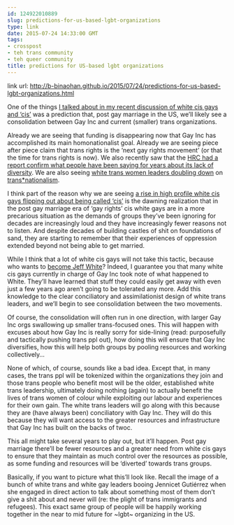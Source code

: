 ```yaml
---
id: 124922010889
slug: predictions-for-us-based-lgbt-organizations
type: link
date: 2015-07-24 14:33:00 GMT
tags:
- crosspost
- teh trans community
- teh queer community
title: predictions for US-based lgbt organizations
---
```

link url: http://b-binaohan.github.io/2015/07/24/predictions-for-us-based-lgbt-organizations.html

<p>One of the things <a href="https://twitter.com/b_binaohan/timelines/624335171362377732">I talked about in my recent discussion of white cis gays and ‘cis’</a> was a prediction that, post gay marriage in the US, we’ll likely see a consolidation between Gay Inc and current (smaller) trans organizations. </p>

<p>Already we are seeing that funding is disappearing now that Gay Inc has accomplished its main homonationalist goal. Already we are seeing piece after piece claim that trans rights is the ‘next gay rights movement’ (or that the time for trans rights is now). We also recently saw that the <a href="http://www.advocate.com/human-rights-campaign-hrc/2015/06/04/5-most-disappointing-things-we-learned-about-hrcs-white-mens-cl">HRC had a report confirm what people have been saying for years about its lack of diversity</a>. We are also seeing <a href="http://b.binaohan.org/my-small-vocal-message-to-white-trans-women-leaders-fuck-you/">white trans women leaders doubling down</a> on <a href="http://b.binaohan.org/initial-thoughts-on-transnationalism/">trans*nationalism</a>.</p>

<p>I think part of the reason why we are seeing <a href="http://b.binaohan.org/i-m-not-cis-a-white-cis-gay/">a rise in high profile white cis gays flipping out about being called ‘cis’</a> is the dawning realization that in the post gay marriage era of ‘gay rights’ cis white gays are in a more precarious situation as the demands of groups they’ve been ignoring for decades are increasingly loud and they have increasingly fewer reasons not to listen. And despite decades of building castles of shit on foundations of sand, they are starting to remember that their experiences of oppression extended beyond not being able to get married. </p>

<p>While I think that a lot of white cis gays will not take this tactic, because who wants to <a href="http://planettransgender.com/clearing-air-mississippi-gulf-coast-rainbow-center-jeff-whites-departure/">become Jeff White</a>? Indeed, I guarantee you that many white cis gays currently in charge of Gay Inc took note of what happened to White. They’ll have learned that stuff they could easily get away with even just a few years ago aren’t going to be tolerated any more. Add this knowledge to the clear conciliatory and assimilationist design of white trans leaders, and we’ll begin to see consolidation between the two movements.</p>

<p>Of course, the consolidation will often run in one direction, with larger Gay Inc orgs swallowing up smaller trans-focused ones. This will happen with excuses about how Gay Inc is really sorry for side-lining (read: purposefully and tactically pushing trans ppl out), how doing this will ensure that Gay Inc diversifies, how this will help both groups by pooling resources and working collectively…</p>

<p>None of which, of course, sounds like a bad idea. Except that, in many cases, the trans ppl will be tokenized within the organizations they join and those trans people who benefit most will be the older, established white trans leadership, ultimately doing nothing (again) to actually benefit the lives of trans women of colour while exploiting our labour and experiences for their own gain. The white trans leaders will go along with this because they are (have always been) conciliatory with Gay Inc. They will do this because they will want access to the greater resources and infrastructure that Gay Inc has built on the backs of twoc.</p>

<p>This all might take several years to play out, but it’ll happen. Post gay marriage there’ll be fewer resources and a greater need from white cis gays to ensure that they maintain as much control over the resources as possible, as some funding and resources will be ‘diverted’ towards trans groups.  </p>

<p>Basically, if you want to picture what this’ll look like. Recall the image of a bunch of white trans and white gay leaders booing Jennicet Gutiérrez when she engaged in direct action to talk about something most of them don’t give a shit about and never will (re: the plight of trans immigrants and refugees). This exact same group of people will be happily working together in the near to mid future for ~lgbt~ organizing in the US.</p>

<br /><br />
